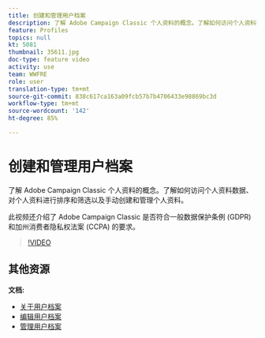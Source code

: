 ```yaml
---
title: 创建和管理用户档案
description: 了解 Adobe Campaign Classic 个人资料的概念。了解如何访问个人资料数据、对个人资料进行排序和筛选以及手动创建和管理个人资料。此视频还介绍了 Adobe Campaign Classic 是否符合一般数据保护条例 (GDPR) 和加州消费者隐私权法案 (CCPA) 的要求。
feature: Profiles
topics: null
kt: 5081
thumbnail: 35611.jpg
doc-type: feature video
activity: use
team: WWFRE
role: user
translation-type: tm+mt
source-git-commit: 838c617ca163a09fcb57b7b4706433e98869bc3d
workflow-type: tm+mt
source-wordcount: '142'
ht-degree: 85%

---
```



# 创建和管理用户档案

了解 Adobe Campaign Classic 个人资料的概念。了解如何访问个人资料数据、对个人资料进行排序和筛选以及手动创建和管理个人资料。

此视频还介绍了 Adobe Campaign Classic 是否符合一般数据保护条例 (GDPR) 和加州消费者隐私权法案 (CCPA) 的要求。

>[!VIDEO](https://video.tv.adobe.com/v/35611?quality=12)

## 其他资源

**文档:**

* [关于用户档案](https://docs.adobe.com/content/help/zh-Hans/campaign-classic/using/getting-started/profile-management/about-profiles.html)
* [编辑用户档案](https://docs.adobe.com/content/help/en/campaign-classic/using/getting-started/profile-management/editing-a-profile.html)
* [管理用户档案](https://docs.adobe.com/content/help/en/campaign-classic/using/getting-started/profile-management/adding-profiles.html)
